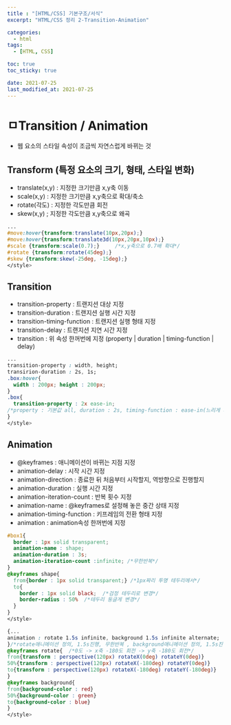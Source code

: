```yaml
---
title : "[HTML/CSS] 기본구조/서식"
excerpt: "HTML/CSS 정리 2-Transition-Animation"

categories:
  - html
tags:
  - [HTML, CSS]

toc: true
toc_sticky: true

date: 2021-07-25
last_modified_at: 2021-07-25
---
```

# ㅁTransition / Animation
- 웹 요소의 스타일 속성이 조금씩 자연스럽게 바뀌는 것
## Transform (특정 요소의 크기, 형태, 스타일 변화)
- translate(x,y) : 지정한 크기만큼 x,y축 이동
- scale(x,y) : 지정한 크기만큼 x,y축으로 확대/축소
- rotate(각도) : 지정한 각도만큼 회전
- skew(x,y) ; 지정한 각도만큼 x,y축으로 왜곡
```css
...
#move:hover{transform:translate(10px,20px);}
#move:hover{transform:translate3d(10px,20px,10px);}
#scale {transform:scale(0.7);}     /*x,y축으로 0.7배 확대*/
#rotate {transform:rotate(45deg);}
#skew {transform:skew(-25deg, -15deg);}
</style>
```

## Transition
- transition-property : 트랜지션 대상 지정
- transition-duration : 트랜지션 실행 시간 지정
- transition-timing-function : 트랜지션 실행 형태 지정
- transition-delay : 트랜지션 지연 시간 지정
- transition : 위 속성 한꺼번에 지정 (property | duration | timing-function | delay)
```css
...
transition-property : width, height;
transirion-duration : 2s, 1s;
.box:hover{
  width : 200px; height : 200px;
}
.box{
  transition-property : 2x ease-in;
/*property : 기본값 all, duration : 2s, timing-function : ease-in(느리게 시작), delay : 기본값 0*/
}
</style>
```

## Animation
- @keyframes : 애니메이션이 바뀌는 지점 지정
- animation-delay : 시작 시간 지정
- animation-direction : 종료한 뒤 처음부터 시작할지, 역방향으로 진행할지
- animation-duration : 실행 시간 지정
- animation-iteration-count : 반복 횟수 지정
- animation-name : @keyframes로 설정해 놓은 중간 상태 지정
- animation-timing-function : 키프레임의 전환 형태 지정
- animation : animation속성 한꺼번에 지정

```css
#box1{
  border : 1px solid transparent;
  animation-name : shape;
  animation-duration : 3s;
  animation-iteration-count :infinite; /*무한반복*/
}
@keyframes shape{
  from{border : 1px solid transparent;} /*1px짜리 투명 테두리에서*/
  to{
    border : 1px solid black;  /*검정 테두리로 변경*/
    border-radius : 50%  /*테두리 둥글게 변경*/
  }
}
</style>
```
```css
{...
animation : rotate 1.5s infinite, background 1.5s infinite alternate;
}/*rotate애니메이션 정의, 1.5s진행, 무한반복 , background애니메이션 정의, 1.5s진행, 무한반복, 완료 후 역방향 재생*/
@keyframes rotate{  /*0도 -> x축 -180도 회전 -> y축 -180도 회전*/
from{transform : perspective(120px) rotateX(0deg) rotateY(0deg)}
50%{transform : perspective(120px) rotateX(-180deg) rotateY(0deg)}
to{transform : perspective(120px) rotateX(-180deg) rotateY(-180deg)}
}
@keyframes background{
from{background-color : red}
50%{background-color : green}
to{background-color : blue}
}
</style>
```